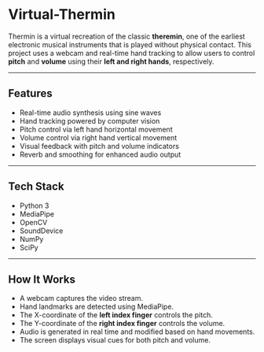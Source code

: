 # Virtual-Thermin
Thermin is a virtual recreation of the classic **theremin**, one of the earliest electronic musical instruments that is played without physical contact. This project uses a webcam and real-time hand tracking to allow users to control **pitch** and **volume** using their **left and right hands**, respectively.

---

## Features

- Real-time audio synthesis using sine waves
- Hand tracking powered by computer vision
- Pitch control via left hand horizontal movement
- Volume control via right hand vertical movement
- Visual feedback with pitch and volume indicators
- Reverb and smoothing for enhanced audio output

---

## Tech Stack

- Python 3
- MediaPipe
- OpenCV
- SoundDevice
- NumPy
- SciPy

---

## How It Works

- A webcam captures the video stream.
- Hand landmarks are detected using MediaPipe.
- The X-coordinate of the **left index finger** controls the pitch.
- The Y-coordinate of the **right index finger** controls the volume.
- Audio is generated in real time and modified based on hand movements.
- The screen displays visual cues for both pitch and volume.
